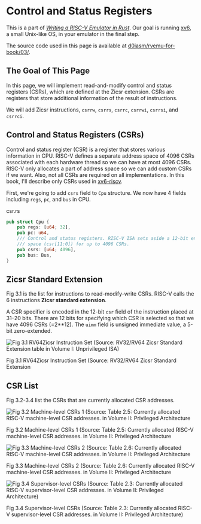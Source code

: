# Control and Status Registers

This is a part of [_Writing a RISC-V Emulator in Rust_](../). Our goal is
running [xv6](https://github.com/mit-pdos/xv6-riscv), a small Unix-like OS, in
your emulator in the final step.

The source code used in this page is available at
[d0iasm/rvemu-for-book/03/](https://github.com/d0iasm/rvemu-for-book/tree/master/03).

## The Goal of This Page

In this page, we will implement read-and-modify control and status registers
(CSRs), which are defined at the Zicsr extension. CSRs are registers that store
additional information of the result of instructions.

We will add Zicsr instructions, `csrrw`, `csrrs`, `csrrc`, `csrrwi`, `csrrsi`,
and `csrrci`.

## Control and Status Registers (CSRs)

Control and status register (CSR) is a register that stores various information
in CPU. RISC-V defines a separate address space of 4096 CSRs associated with
each hardware thread so we can have at most 4096 CSRs. RISC-V only allocates a
part of address space so we can add custom CSRs if we want. Also, not all CSRs
are required on all implementations. In this book, I'll describe only CSRs used
in [xv6-riscv](https://github.com/mit-pdos/xv6-riscv).

First, we're going to add `csrs` field to `Cpu` structure. We now have 4 fields
including `regs`, `pc`, and `bus` in CPU.

<p class="filename">csr.rs</p>

```rust
pub struct Cpu {
    pub regs: [u64; 32],
    pub pc: u64,
    /// Control and status registers. RISC-V ISA sets aside a 12-bit encoding
    /// space (csr[11:0]) for up to 4096 CSRs.
    pub csrs: [u64; 4096],
    pub bus: Bus,
}
```

## Zicsr Standard Extension

Fig 3.1 is the list for instructions to read-modify-write CSRs. RISC-V calls
the 6 instructions **Zicsr standard extension**.

A CSR specifier is encoded in the 12-bit `csr` field of the instruction placed
at 31–20 bits. There are 12 bits for specifying which CSR is selected so that we
have 4096 CSRs (=2\*\*12). The `uimm` field is unsigned immediate value, a 5-bit
zero-extended.

![Fig 3.1 RV64Zicsr Instruction Set (Source: RV32/RV64 Zicsr Standard Extension
table in Volume I: Unprivileged ISA)](../img/1-3-1.png)

<p class="caption">Fig 3.1 RV64Zicsr Instruction Set (Source: RV32/RV64 Zicsr
Standard Extension</p>

## CSR List

Fig 3.2-3.4 list the CSRs that are currently allocated CSR addresses.

![Fig 3.2 Machine-level CSRs 1 (Source: Table 2.5: Currently allocated RISC-V
machine-level CSR addresses. in Volume II: Privileged
Architecture](../img/1-3-2.png)

<p class="caption">Fig 3.2 Machine-level CSRs 1 (Source: Table 2.5: Currently
allocated RISC-V machine-level CSR addresses. in Volume II: Privileged
Architecture</p>

![Fig 3.3 Machine-level CSRs 2 (Source: Table 2.6: Currently allocated RISC-V
machine-level CSR addresses. in Volume II: Privileged
Architecture](../img/1-3-3.png)

<p class="caption">Fig 3.3 Machine-level CSRs 2 (Source: Table 2.6: Currently
allocated RISC-V machine-level CSR addresses. in Volume II: Privileged
Architecture</p>

![Fig 3.4 Supervisor-level CSRs (Source: Table 2.3: Currently allocated RISC-V
supervisor-level CSR addresses. in Volume II: Privileged
Architecture)](../img/1-3-4.png)

<p class="caption">Fig 3.4 Supervisor-level CSRs (Source: Table 2.3: Currently
allocated RISC-V supervisor-level CSR addresses. in Volume II: Privileged
Architecture)</p>

